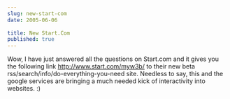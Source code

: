 ```yaml
---
slug: new-start-com
date: 2005-06-06
 
title: New Start.Com
published: true
---
```

Wow, I have just answered all the questions on Start.com and it gives you the following link <a href="http://www.start.com/myw3b/">http://www.start.com/myw3b/</a> to their new beta rss/search/info/do-everything-you-need site.  Needless to say, this and the google services are bringing a much needed kick of interactivity into websites. :)

